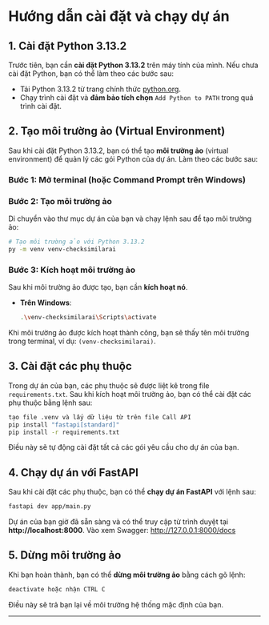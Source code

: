 # **Hướng dẫn cài đặt và chạy dự án**

## **1. Cài đặt Python 3.13.2**

Trước tiên, bạn cần **cài đặt Python 3.13.2** trên máy tính của mình. Nếu chưa cài đặt Python, bạn có thể làm theo các bước sau:

- Tải Python 3.13.2 từ trang chính thức [python.org](https://www.python.org/downloads/release/python-3132/).
- Chạy trình cài đặt và **đảm bảo tích chọn** `Add Python to PATH` trong quá trình cài đặt.

## **2. Tạo môi trường ảo (Virtual Environment)**

Sau khi cài đặt Python 3.13.2, bạn có thể tạo **môi trường ảo** (virtual environment) để quản lý các gói Python của dự án. Làm theo các bước sau:

### **Bước 1: Mở terminal (hoặc Command Prompt trên Windows)**

### **Bước 2: Tạo môi trường ảo**
Di chuyển vào thư mục dự án của bạn và chạy lệnh sau để tạo môi trường ảo:

```bash
# Tạo môi trường ảo với Python 3.13.2
py -m venv venv-checksimilarai
```

### **Bước 3: Kích hoạt môi trường ảo**

Sau khi môi trường ảo được tạo, bạn cần **kích hoạt nó**.

- **Trên Windows**:
  ```bash
  .\venv-checksimilarai\Scripts\activate
  ```


Khi môi trường ảo được kích hoạt thành công, bạn sẽ thấy tên môi trường trong terminal, ví dụ: `(venv-checksimilarai)`.

## **3. Cài đặt các phụ thuộc**

Trong dự án của bạn, các phụ thuộc sẽ được liệt kê trong file `requirements.txt`. Sau khi kích hoạt môi trường ảo, bạn có thể cài đặt các phụ thuộc bằng lệnh sau:

```bash
tạo file .venv và lấy dữ liệu từ trên file Call API
pip install "fastapi[standard]"
pip install -r requirements.txt
```

Điều này sẽ tự động cài đặt tất cả các gói yêu cầu cho dự án của bạn.

## **4. Chạy dự án với FastAPI**

Sau khi cài đặt các phụ thuộc, bạn có thể **chạy dự án FastAPI** với lệnh sau:

```bash
fastapi dev app/main.py   
```


Dự án của bạn giờ đã sẵn sàng và có thể truy cập từ trình duyệt tại **http://localhost:8000**.
Vào xem Swagger: http://127.0.0.1:8000/docs

## **5. Dừng môi trường ảo**

Khi bạn hoàn thành, bạn có thể **dừng môi trường ảo** bằng cách gõ lệnh:

```bash
deactivate hoặc nhận CTRL C
```

Điều này sẽ trả bạn lại về môi trường hệ thống mặc định của bạn.

---


